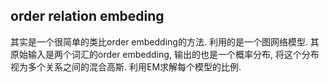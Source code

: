## order relation embeding

其实是一个很简单的类比order embedding的方法. 
利用的是一个图网络模型. 
其原始输入是两个词汇的order embedding, 输出的也是一个概率分布, 将这个分布视为多个关系之间的混合高斯. 利用EM求解每个模型的比例.




